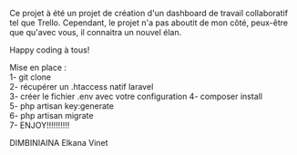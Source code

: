 Ce projet à été un projet de création d'un dashboard de travail collaboratif tel que Trello.
Cependant, le projet n'a pas aboutit de mon côté, peux-être que qu'avec vous, il connaitra un nouvel élan.

Happy coding à tous!

Mise en place :<br>
1- git clone<br>
2- récupérer un .htaccess natif laravel<br>
3- créer le fichier .env avec votre configuration
4- composer install<br>
5- php artisan key:generate<br>
6- php artisan migrate<br>
7- ENJOY!!!!!!!!!!

DIMBINIAINA Elkana Vinet

